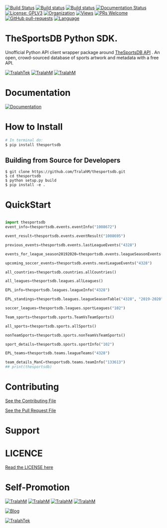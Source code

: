 
[![Build Status](https://travis-ci.com/TralahM/thesportsdb.svg?branch=master)](https://travis-ci.com/TralahM/thesportsdb)
[![Build status](https://ci.appveyor.com/api/projects/status/yvvmq5hyf7hj743a?svg=true)](https://ci.appveyor.com/project/TralahM/thesportsdb)
[![Build status](https://ci.appveyor.com/api/projects/status/yvvmq5hyf7hj743a/branch/master?svg=true)](https://ci.appveyor.com/project/TralahM/thesportsdb/branch/master)
[![Documentation Status](https://readthedocs.org/projects/thesportsdb/badge/?version=latest)](https://thesportsdb.readthedocs.io/en/latest/?badge=latest)
[![License: GPLV3](https://img.shields.io/badge/License-GPLV2-green.svg)](https://opensource.org/licenses/GPLV2)
[![Organization](https://img.shields.io/badge/Org-TralahTek-blue.svg)](https://github.com/TralahTek)
[![Views](http://hits.dwyl.io/TralahM/thesportsdb.svg)](http://dwyl.io/TralahM/thesportsdb)
[![PRs Welcome](https://img.shields.io/badge/PRs-Welcome-brightgreen.svg?style=flat-square)](https://github.com/TralahM/thesportsdb/pull/)
[![GitHub pull-requests](https://img.shields.io/badge/Issues-pr-red.svg?style=flat-square)](https://github.com/TralahM/thesportsdb/pull/)
[![Language](https://img.shields.io/badge/Language-python-3572A5.svg)](https://github.com/TralahM)

# TheSportsDB Python SDK.

Unofficial Python API client wrapper package around [TheSportsDB API](https://thesportsdb.com) .
An open, crowd-sourced database of sports artwork and metadata with a free API.


[![TralahTek](https://img.shields.io/badge/Organization-TralahTek-black.svg?style=for-the-badge)](https://github.com/TralahTek)
[![TralahM](https://img.shields.io/badge/Engineer-TralahM-blue.svg?style=for-the-badge)](https://github.com/TralahM)
[![TralahM](https://img.shields.io/badge/Maintainer-TralahM-green.svg?style=for-the-badge)](https://github.com/TralahM)

# Documentation

[![Documentation](https://img.shields.io/badge/Docs-thesportsdb-blue.svg?style=for-the-badge)](https://thesportsdb.reathedocs.io/en/latest/)

# How to Install

```bash
# In terminal do:
$ pip install thesportsdb
```

## Building from Source for Developers

```console
$ git clone https://github.com/TralahM/thesportsdb.git
$ cd thesportsdb
$ python setup.py build
$ pip install -e .
```

# QuickStart

```python

import thesportsdb
event_info=thesportsdb.events.eventInfo("1008672")

event_result=thesportsdb.events.eventResult("1008695")

previous_events=thesportsdb.events.lastLeagueEvents("4328")

events_for_league_season20192020=thesportsdb.events.leagueSeasonEvents("4328", "2019-2020")

upcoming_soccer_events=thesportsdb.events.nextLeagueEvents("4328")

all_countries=thesportsdb.countries.allCountries()

all_leagues=thesportsdb.leagues.allLeagues()

EPL_info=thesportsdb.leagues.leagueInfo("4328")

EPL_standings=thesportsdb.leagues.leagueSeasonTable("4328", "2019-2020")

soccer_leagues=thesportsdb.leagues.sportLeagues("102")

Team_sports=thesportsdb.sports.TeamVsTeamSports()

all_sports=thesportsdb.sports.allSports()

nonTeamSports=thesportsdb.sports.nonTeamVsTeamSports()

sport_details=thesportsdb.sports.sportInfo("102")

EPL_teams=thesportsdb.teams.leagueTeams("4328")

team_details_ManC=thesportsdb.teams.teamInfo("133613")
## print(thesportsdb)

```

# Contributing
[See the Contributing File](CONTRIBUTING.rst)


[See the Pull Request File](PULL_REQUEST_TEMPLATE.md)


# Support

# LICENCE

[Read the LICENSE here](LICENSE)


# Self-Promotion

[![TralahM](https://img.shields.io/badge/Twitter-TralahM-blue.svg?style=for-the-badge)](https://twitter.com/TralahM)
[![TralahM](https://img.shields.io/badge/Github-TralahM-black.svg?style=for-the-badge)](https://github.com/TralahM)
[![TralahM](https://img.shields.io/badge/Kaggle-TralahM-purple.svg?style=for-the-badge)](https://kaggle.com/TralahM)
[![TralahM](https://img.shields.io/badge/LinkedIn-TralahM-red.svg?style=for-the-badge)](https://linkedin.com/in/TralahM)


[![Blog](https://img.shields.io/badge/Blog-tralahm.tralahtek.com-blue.svg?style=for-the-badge)](https://tralahm.tralahtek.com)

[![TralahTek](https://img.shields.io/badge/Organization-TralahTek-cyan.svg?style=for-the-badge)](https://tralahtek.com)


